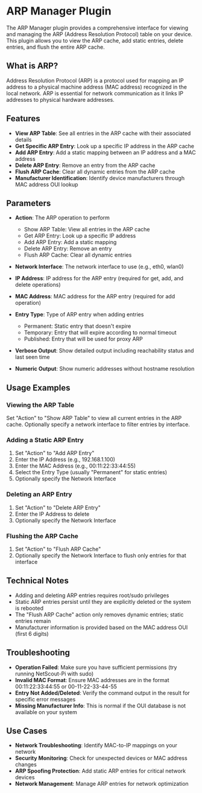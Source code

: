 # ARP Manager Plugin

The ARP Manager plugin provides a comprehensive interface for viewing and managing the ARP (Address Resolution Protocol) table on your device. This plugin allows you to view the ARP cache, add static entries, delete entries, and flush the entire ARP cache.

## What is ARP?

Address Resolution Protocol (ARP) is a protocol used for mapping an IP address to a physical machine address (MAC address) recognized in the local network. ARP is essential for network communication as it links IP addresses to physical hardware addresses.

## Features

- **View ARP Table**: See all entries in the ARP cache with their associated details
- **Get Specific ARP Entry**: Look up a specific IP address in the ARP cache
- **Add ARP Entry**: Add a static mapping between an IP address and a MAC address
- **Delete ARP Entry**: Remove an entry from the ARP cache
- **Flush ARP Cache**: Clear all dynamic entries from the ARP cache
- **Manufacturer Identification**: Identify device manufacturers through MAC address OUI lookup

## Parameters

- **Action**: The ARP operation to perform
  - Show ARP Table: View all entries in the ARP cache
  - Get ARP Entry: Look up a specific IP address
  - Add ARP Entry: Add a static mapping
  - Delete ARP Entry: Remove an entry
  - Flush ARP Cache: Clear all dynamic entries
  
- **Network Interface**: The network interface to use (e.g., eth0, wlan0)
  
- **IP Address**: IP address for the ARP entry (required for get, add, and delete operations)
  
- **MAC Address**: MAC address for the ARP entry (required for add operation)
  
- **Entry Type**: Type of ARP entry when adding entries
  - Permanent: Static entry that doesn't expire
  - Temporary: Entry that will expire according to normal timeout
  - Published: Entry that will be used for proxy ARP
  
- **Verbose Output**: Show detailed output including reachability status and last seen time
  
- **Numeric Output**: Show numeric addresses without hostname resolution

## Usage Examples

### Viewing the ARP Table

Set "Action" to "Show ARP Table" to view all current entries in the ARP cache. Optionally specify a network interface to filter entries by interface.

### Adding a Static ARP Entry

1. Set "Action" to "Add ARP Entry"
2. Enter the IP Address (e.g., 192.168.1.100)
3. Enter the MAC Address (e.g., 00:11:22:33:44:55)
4. Select the Entry Type (usually "Permanent" for static entries)
5. Optionally specify the Network Interface

### Deleting an ARP Entry

1. Set "Action" to "Delete ARP Entry"
2. Enter the IP Address to delete
3. Optionally specify the Network Interface

### Flushing the ARP Cache

1. Set "Action" to "Flush ARP Cache"
2. Optionally specify the Network Interface to flush only entries for that interface

## Technical Notes

- Adding and deleting ARP entries requires root/sudo privileges
- Static ARP entries persist until they are explicitly deleted or the system is rebooted
- The "Flush ARP Cache" action only removes dynamic entries; static entries remain
- Manufacturer information is provided based on the MAC address OUI (first 6 digits)

## Troubleshooting

- **Operation Failed**: Make sure you have sufficient permissions (try running NetScout-Pi with sudo)
- **Invalid MAC Format**: Ensure MAC addresses are in the format 00:11:22:33:44:55 or 00-11-22-33-44-55
- **Entry Not Added/Deleted**: Verify the command output in the result for specific error messages
- **Missing Manufacturer Info**: This is normal if the OUI database is not available on your system

## Use Cases

- **Network Troubleshooting**: Identify MAC-to-IP mappings on your network
- **Security Monitoring**: Check for unexpected devices or MAC address changes
- **ARP Spoofing Protection**: Add static ARP entries for critical network devices
- **Network Management**: Manage ARP entries for network optimization
